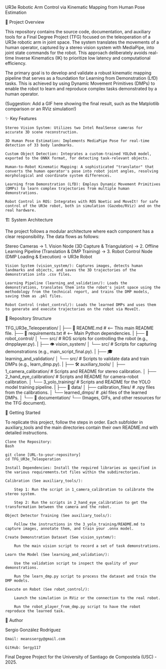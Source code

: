 UR3e Robotic Arm Control via Kinematic Mapping from Human Pose Estimation

📖 Project Overview

This repository contains the source code, documentation, and auxiliary tools for a Final Degree Project (TFG) focused on the teleoperation of a UR3e robotic arm in joint space. The system translates the movements of a human operator, captured by a stereo vision system with MediaPipe, into joint state commands for the robot. This approach deliberately avoids real-time Inverse Kinematics (IK) to prioritize low latency and computational efficiency.

The primary goal is to develop and validate a robust kinematic mapping pipeline that serves as a foundation for Learning from Demonstration (LfD) tasks. This is achieved by using Dynamic Movement Primitives (DMPs) to enable the robot to learn and reproduce complex tasks demonstrated by a human operator.

(Suggestion: Add a GIF here showing the final result, such as the Matplotlib comparison or an RViz simulation!)

✨ Key Features

    Stereo Vision System: Utilizes two Intel RealSense cameras for accurate 3D scene reconstruction.

    3D Human Pose Estimation: Implements MediaPipe Pose for real-time detection of 33 body landmarks.

    Custom Object Detection: Integrates a custom-trained YOLOv8 model, exported to the ONNX format, for detecting task-relevant objects.

    Human-to-Robot Kinematic Mapping: A sophisticated "translator" that converts the human operator's pose into robot joint angles, resolving morphological and coordinate system differences.

    Learning from Demonstration (LfD): Employs Dynamic Movement Primitives (DMPs) to learn complex trajectories from multiple human demonstrations.

    Robot Control in ROS: Integrates with ROS Noetic and MoveIt! for safe control of the UR3e robot, both in simulation (Gazebo/RViz) and on the real hardware.

🏗️ System Architecture

The project follows a modular architecture where each component has a clear responsibility. The data flows as follows:

Stereo Cameras → 1. Vision Node (3D Capture & Triangulation) → 2. Offline Learning Pipeline (Translation & DMP Training) → 3. Robot Control Node (DMP Loading & Execution) → UR3e Robot

    Vision System (vision_system/): Captures images, detects human landmarks and objects, and saves the 3D trajectories of the demonstration into .csv files.

    Learning Pipeline (learning_and_validation/): Loads the demonstrations, translates them into the robot's joint space using the methodology from the technical report, and trains the DMP models, saving them as .pkl files.

    Robot Control (robot_control/): Loads the learned DMPs and uses them to generate and execute trajectories on the robot via MoveIt.

📁 Repository Structure

TFG_UR3e_Teleoperation/
|
├── 📄 README.md              # <-- This main README file.
├── 📄 requirements.txt        # <-- Main Python dependencies.
|
├── 🤖 robot_control/
│   └── src/                 # ROS scripts for controlling the robot (e.g., dmpplayer.py).
|
├── 👁️ vision_system/
│   └── src/                 # Scripts for capturing demonstrations (e.g., main_script_final.py).
|
├── 🎓 learning_and_validation/
│   └── src/                 # Scripts to validate data and train DMPs (e.g., learn_dmp.py).
|
├── 🛠️ auxiliary_tools/
│   ├── 1_camera_calibration/  # Scripts and README for stereo calibration.
│   ├── 2_hand_eye_calibration/ # Scripts and README for camera-robot calibration.
│   └── 3_yolo_training/     # Scripts and README for the YOLO model training pipeline.
|
├── 📂 data/
│   ├── calibration_files/   # .npy files from the calibrations.
│   └── learned_dmps/        # .pkl files of the learned DMPs.
│
└── 📝 documentation/
    └── (Images, GIFs, and other resources for the TFG document).

🚀 Getting Started

To replicate this project, follow the steps in order. Each subfolder in auxiliary_tools and the main directories contain their own README.md with detailed instructions.

    Clone the Repository:
    Bash

    git clone [URL-to-your-repository]
    cd TFG_UR3e_Teleoperation

    Install Dependencies: Install the required libraries as specified in the various requirements.txt files within the subdirectories.

    Calibration (See auxiliary_tools/):

        Step 1: Run the script in 1_camera_calibration to calibrate the stereo system.

        Step 2: Run the scripts in 2_hand_eye_calibration to get the transformation between the camera and the robot.

    Object Detector Training (See auxiliary_tools/):

        Follow the instructions in the 3_yolo_training/README.md to capture images, annotate them, and train your .onnx model.

    Create Demonstration Dataset (See vision_system/):

        Run the main vision script to record a set of task demonstrations.

    Learn the Model (See learning_and_validation/):

        Use the validation script to inspect the quality of your demonstrations.

        Run the learn_dmp.py script to process the dataset and train the DMP models.

    Execute on Robot (See robot_control/):

        Launch the simulation in RViz or the connection to the real robot.

        Run the robot_player_from_dmp.py script to have the robot reproduce the learned task.

👤 Author

Sergio González Rodríguez

    Email: meanssergy@gmail.com

    GitHub: Sergy117

Final Degree Project for the University of Santiago de Compostela (USC) - 2025.